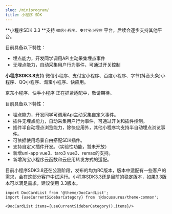 ```yaml
---
slug: /miniprogram/
title: 小程序 SDK 
---
```



**小程序SDK 3.3 **支持 `微信小程序`、`支付宝小程序` 平台，后续会逐步支持其他平台。

目前具备以下特性：
- 埋点能力，开发同学调用API主动采集埋点事件
- 无埋点能力，自动采集用户行为事件，可通过开关控制

  
**小程序SDK3.8**支持 微信小程序、支付宝小程序、百度小程序、字节(抖音头条)小程序、QQ小程序、淘宝小程序、快应用。

京东小程序、快手小程序 正在抓紧适配中，敬请期待。

目前具备以下特性：

- 埋点能力，开发同学可调用Api主动采集自定义事件。
- 插件无埋点能力，自动采集用户行为事件，可通过开关和插件控制。
- 插件半自动埋点浏览能力，除快应用外，其他小程序均支持半自动埋点浏览事件。
- 可依据使用场景自由搭配SDK插件。
- 支持自定义插件开发。（实验性功能，暂未开放）
- 新增uni-app vue3、taro3 vue3、remax的支持。
- 新增淘宝小程序云函数和云应用转发方式的适配。


目前小程序SDK3.8还在公测阶段，发布的均为RC版本，版本中适配有一些客户的需求，会在这部分客户中试运行。小程序SDK3.3还是目前的稳定版本，如果3.3版本可以满足需求，建议使用 3.3版本。


```mdx-code-block
import DocCardList from '@theme/DocCardList';
import {useCurrentSidebarCategory} from '@docusaurus/theme-common';

<DocCardList items={useCurrentSidebarCategory().items}/>
```
